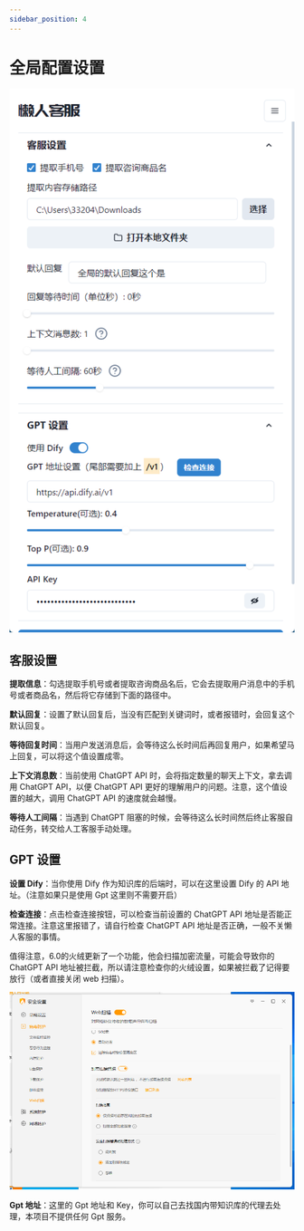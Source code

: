```yaml
---
sidebar_position: 4
---
```


# 全局配置设置

![alt text](docs/other_settings_2.png)

## 客服设置

**提取信息**：勾选提取手机号或者提取咨询商品名后，它会去提取用户消息中的手机号或者商品名，然后将它存储到下面的路径中。

**默认回复**：设置了默认回复后，当没有匹配到关键词时，或者报错时，会回复这个默认回复。

**等待回复时间**：当用户发送消息后，会等待这么长时间后再回复用户，如果希望马上回复，可以将这个值设置成零。

**上下文消息数**：当前使用 ChatGPT API 时，会将指定数量的聊天上下文，拿去调用 ChatGPT API，以便 ChatGPT API 更好的理解用户的问题。注意，这个值设置的越大，调用 ChatGPT API 的速度就会越慢。

**等待人工间隔**：当遇到 ChatGPT 阻塞的时候，会等待这么长时间然后终止客服自动任务，转交给人工客服手动处理。

## GPT 设置

**设置 Dify**：当你使用 Dify 作为知识库的后端时，可以在这里设置 Dify 的 API 地址。（注意如果只是使用 Gpt 这里则不需要开启） 

**检查连接**：点击检查连接按钮，可以检查当前设置的 ChatGPT API 地址是否能正常连接。注意这里报错了，请自行检查 ChatGPT API 地址是否正确，一般不关懒人客服的事情。

值得注意，6.0的火绒更新了一个功能，他会扫描加密流量，可能会导致你的 ChatGPT API 地址被拦截，所以请注意检查你的火绒设置，如果被拦截了记得要放行（或者直接关闭 web 扫描）。

![alt text](docs/huoron_1.png)

**Gpt 地址**：这里的 Gpt 地址和 Key，你可以自己去找国内带知识库的代理去处理，本项目不提供任何 Gpt 服务。




